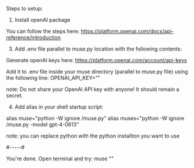 Steps to setup:

1. Install openAI package

You can follow the steps here: https://platform.openai.com/docs/api-reference/introduction

3. Add .env file parallel to muse.py location with the following contents:

Generate openAI keys here: https://platform.openai.com/account/api-keys

Add it to .env file inside your muse directory (parallel to muse.py file) using the following line:
OPENAI_API_KEY="<your openAI key>"

note: Do not share your OpenAI API key with anyone! It should remain a secret.
 
4. Add alias in your shell startup script:

alias muse="python -W ignore <location-to-muse-dir>/muse.py"
alias musex="python -W ignore <location-to-muse-dir>/muse.py -model gpt-4-0613" 

note: you can replace python with the python installton you want to use

#-----#

You're done.
Open terminal and try: muse "<your command>"
